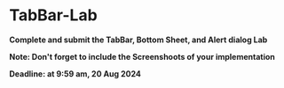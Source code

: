 # TabBar-Lab

**Complete and submit the TabBar, Bottom Sheet, and Alert dialog Lab**

**Note: Don't forget to include the Screenshoots of your implementation**

**Deadline: at 9:59 am, 20 Aug 2024**
